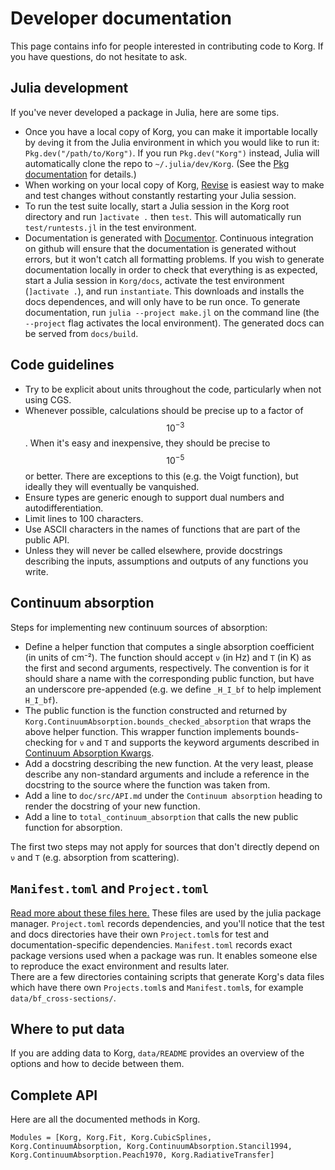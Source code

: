# Developer documentation
This page contains info for people interested in contributing code to Korg.  If you 
have questions, do not hesitate to ask.

## Julia development
If you've never developed a package in Julia, here are some tips.
- Once you have a local copy of Korg, you can make it importable locally by `dev`ing it from the Julia environment in which you would like to run it: `Pkg.dev("/path/to/Korg")`.  If you run `Pkg.dev("Korg")` instead, Julia will automatically clone the repo to `~/.julia/dev/Korg`.  (See the [Pkg documentation](https://pkgdocs.julialang.org/) for details.)
- When working on your local copy of Korg, [Revise](https://github.com/timholy/Revise.jl) is easiest way to make and test changes without constantly restarting your Julia session.
- To run the test suite locally, start a Julia session in the Korg root directory and run `]activate .` then `test`.  This will automatically run `test/runtests.jl` in the test environment.
- Documentation is generated with [Documentor](https://github.com/JuliaDocs/Documenter.jl). Continuous integration on github will ensure that the documentation is generated without errors, but it won't catch all formatting problems.  If you wish to generate documentation locally in order to check that everything is as expected, start a Julia session in `Korg/docs`, activate the test environment (`]activate .`), and run `instantiate`.  This downloads and installs the docs dependences, and will only have to be run once.  To generate documentation, run `julia --project make.jl` on the command line (the `--project` flag activates the local environment).  The generated docs can be served from `docs/build`.

## Code guidelines
- Try to be explicit about units throughout the code, particularly when not using CGS.
- Whenever possible, calculations should be precise up to a factor of $$10^{-3}$$.  When it's easy and inexpensive, they should be precise to $$10^{-5}$$ or better.  There are exceptions to this (e.g. the Voigt function), but ideally they will eventually be vanquished.
- Ensure types are generic enough to support dual numbers and autodifferentiation. 
- Limit lines to 100 characters.
- Use ASCII characters in the names of functions that are part of the public API.
- Unless they will never be called elsewhere, provide docstrings describing the inputs, assumptions and outputs of any functions you write.

## Continuum absorption
Steps for implementing new continuum sources of absorption:
- Define a helper function that computes a single absorption coefficient (in units of cm⁻²). The function should accept `ν` (in Hz) and `T` (in K) as the first and second arguments, respectively. The convention is for it should share a name with the corresponding public function, but have an underscore pre-appended (e.g. we define `_H_I_bf` to help implement `H_I_bf`).
- The public function is the function constructed and returned by `Korg.ContinuumAbsorption.bounds_checked_absorption` that wraps the above helper function. This wrapper function implements bounds-checking for `ν` and `T` and supports the keyword arguments described in [Continuum Absorption Kwargs](@ref).
- Add a docstring describing the new function. At the very least, please describe any non-standard arguments and include a reference in the docstring to the source where the function was taken from.
- Add a line to `doc/src/API.md` under the `Continuum absorption` heading to render the docstring of your new function.
- Add a line to `total_continuum_absorption` that calls the new public function for absorption.

The first two steps may not apply for sources that don't directly depend on `ν` and `T` (e.g.
absorption from scattering).

## `Manifest.toml` and `Project.toml`
[Read more about these files here.](https://pkgdocs.julialang.org/v1/toml-files/)
These files are used by the julia package manager.  `Project.toml` records dependencies, and you'll 
notice that the test and docs directories have their own `Project.toml`s for test and 
documentation-specific dependencies.  `Manifest.toml` records exact package versions used when a 
package was run.  It enables someone else to reproduce the exact environment and results later.  
There are a few directories containing scripts that generate Korg's data files which have there own 
`Projects.toml`s and `Manifest.toml`s, for example `data/bf_cross-sections/`.

## Where to put data 
If you are adding data to Korg, `data/README` provides an overview of the options and how to decide 
between them.

## Complete API
Here are all the documented methods in Korg.

```@autodocs
Modules = [Korg, Korg.Fit, Korg.CubicSplines, Korg.ContinuumAbsorption, Korg.ContinuumAbsorption.Stancil1994,
Korg.ContinuumAbsorption.Peach1970, Korg.RadiativeTransfer]
```
